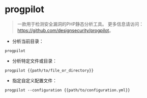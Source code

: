 # progpilot

> 一款用于检测安全漏洞的PHP静态分析工具。
> 更多信息请访问：<https://github.com/designsecurity/progpilot>。

- 分析当前目录：

`progpilot`

- 分析特定文件或目录：

`progpilot {{path/to/file_or_directory}}`

- 指定自定义配置文件：

`progpilot --configuration {{path/to/configuration.yml}}`
